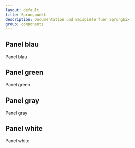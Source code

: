 ```yaml
---
layout: default
title: Sprungpunkt
description: Documentation und Beispiele fuer Sprungbix
group: components
---
```


<!-- panel -->
<section>
  <h1>Panel blau</h1>
  <div class="container">
    <div class="row">
      <div class="panel panel-blue">
        <div class="panel-heading panel-collapsed">
          <span class="panel-title">Panel blau</span>
          <span class="pull-right clickable">
            <i class="fa fa-angle-down"></i>
          </span>
        </div>
        <div class="panel-body" style="display: none;">
          Lorem ipsum dolor sit amet, consetetur sadipscing elitr, sed diam nonumy eirmod tempor invidunt ut labore et dolore magna
          aliquyam erat, sed diam voluptua. At vero eos et accusam et justo duo dolores et ea rebum. Stet clita kasd
          gubergren, no sea takimata sanctus est Lorem ipsum dolor sit amet. Lorem ipsum dolor sit amet, consetetur sadipscing
          eli
        </div>
      </div>
    </div>
  </div>
</section>

<!-- panel -->
<section>
  <h1>Panel green</h1>
  <div class="container">
    <div class="row">
      <div class="panel panel-green">
        <div class="panel-heading panel-collapsed">
          <span class="panel-title">Panel green</span>
          <span class="pull-right clickable">
            <i class="fa fa-angle-down"></i>
          </span>
        </div>
        <div class="panel-body" style="display: none;">
          Lorem ipsum dolor sit amet, consetetur sadipscing elitr, sed diam nonumy eirmod tempor invidunt ut labore et dolore magna
          aliquyam erat, sed diam voluptua. At vero eos et accusam et justo duo dolores et ea rebum. Stet clita kasd
          gubergren, no sea takimata sanctus est Lorem ipsum dolor sit amet. Lorem ipsum dolor sit amet, consetetur sadipscing
          eli
        </div>
      </div>
    </div>
  </div>
</section>

<!-- panel -->
<section>
  <h1>Panel gray</h1>
  <div class="container">
    <div class="row">
      <div class="panel panel-gray">
        <div class="panel-heading panel-collapsed">
          <span class="panel-title">Panel gray</span>
          <span class="pull-right clickable">
            <i class="fa fa-angle-down"></i>
          </span>
        </div>
        <div class="panel-body" style="display: none;">
          Lorem ipsum dolor sit amet, consetetur sadipscing elitr, sed diam nonumy eirmod tempor invidunt ut labore et dolore magna
          aliquyam erat, sed diam voluptua. At vero eos et accusam et justo duo dolores et ea rebum. Stet clita kasd
          gubergren, no sea takimata sanctus est Lorem ipsum dolor sit amet. Lorem ipsum dolor sit amet, consetetur sadipscing
          eli
        </div>
      </div>
    </div>
  </div>
</section>

<!-- panel -->
<section>
  <h1>Panel white</h1>
  <div class="container">
    <div class="row">
      <div class="panel panel-white">
        <div class="panel-heading panel-collapsed">
          <span class="panel-title">Panel white</span>
          <span class="pull-right clickable">
            <i class="fa fa-angle-down"></i>
          </span>
        </div>
        <div class="panel-body" style="display: none;">
          Lorem ipsum dolor sit amet, consetetur sadipscing elitr, sed diam nonumy eirmod tempor invidunt ut labore et dolore magna
          aliquyam erat, sed diam voluptua. At vero eos et accusam et justo duo dolores et ea rebum. Stet clita kasd
          gubergren, no sea takimata sanctus est Lorem ipsum dolor sit amet. Lorem ipsum dolor sit amet, consetetur sadipscing
          eli
        </div>
      </div>
    </div>
  </div>
</section>
